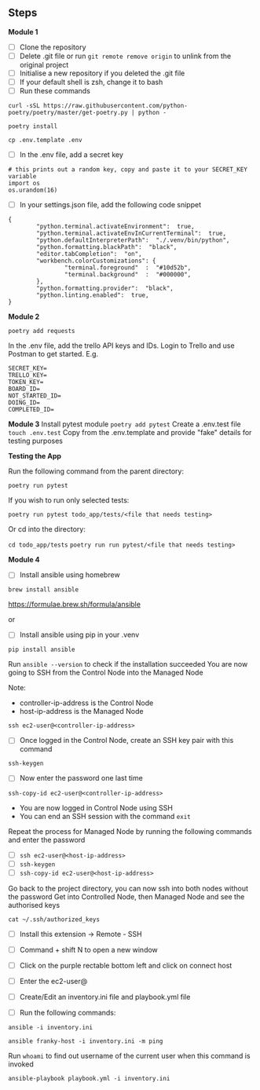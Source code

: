 ## Steps

**Module 1**

 - [ ] Clone the repository
 - [ ] Delete .git file or run ```git remote remove origin``` to unlink from the original project
 - [ ] Initialise a new repository if you deleted the .git file
 - [ ] If your default shell is zsh, change it to bash
 - [ ] Run these commands

```curl -sSL https://raw.githubusercontent.com/python-poetry/poetry/master/get-poetry.py | python -```

```poetry install```

```cp .env.template .env```

 - [ ] In the .env file, add a secret key
```
# this prints out a random key, copy and paste it to your SECRET_KEY variable
import os
os.urandom(16)
```
 - [ ] In your settings.json file, add the following code snippet
```
{
		"python.terminal.activateEnvironment":  true,
		"python.terminal.activateEnvInCurrentTerminal":  true,
		"python.defaultInterpreterPath":  "./.venv/bin/python",
		"python.formatting.blackPath":  "black",
		"editor.tabCompletion":  "on",
		"workbench.colorCustomizations": {
				"terminal.foreground"  :  "#10d52b",
				"terminal.background"  :  "#000000",
		},
		"python.formatting.provider":  "black",
		"python.linting.enabled":  true,
}
```

**Module 2**

```poetry add requests```

In the .env file, add the trello API keys and IDs. Login to Trello and use Postman to get started. E.g.
```
SECRET_KEY=
TRELLO_KEY=
TOKEN_KEY=
BOARD_ID=
NOT_STARTED_ID=
DOING_ID=
COMPLETED_ID=
```

**Module 3**
Install pytest module ```poetry add pytest```
Create a .env.test file ```touch .env.test```
Copy from the .env.template and provide "fake" details for testing purposes

**Testing the App**

Run the following command from the parent directory:

```poetry run pytest```

If you wish to run only selected tests:

```poetry run pytest todo_app/tests/<file that needs testing>```

Or cd into the directory:

```cd todo_app/tests```
```poetry run run pytest/<file that needs testing>```


**Module 4**

- [ ] Install ansible using homebrew

```
brew install ansible
```

https://formulae.brew.sh/formula/ansible

or

- [ ] Install ansible using pip in your .venv
```
pip install ansible
```

Run ```ansible --version``` to check if the installation succeeded
You are now going to SSH from the Control Node into the Managed Node

Note:
- controller-ip-address is the Control Node 
- host-ip-address is the Managed Node

```
ssh ec2-user@<controller-ip-address>
```

- [ ] Once logged in the Control Node, create an SSH key pair with this command
```
ssh-keygen
```
- [ ] Now enter the password one last time
```
ssh-copy-id ec2-user@<controller-ip-address>
```

- You are now logged in Control Node using SSH
- You can end an SSH session with the command ```exit```

Repeat the process for Managed Node by running the following commands and enter the password

- [ ] ```ssh ec2-user@<host-ip-address>```
- [ ] ```ssh-keygen```
- [ ] ```ssh-copy-id ec2-user@<host-ip-address>```

Go back to the project directory, you can now ssh into both nodes without the password
Get into Controlled Node, then Managed Node and see the authorised keys

```
cat ~/.ssh/authorized_keys
```

- [ ] Install this extension -> Remote - SSH 
- [ ] Command + shift N to open a new window
- [ ] Click on the purple rectable bottom left and click on connect host
- [ ] Enter the ec2-user@<controller-ip-address>
- [ ] Create/Edit an inventory.ini file and playbook.yml file

- [ ] Run the following commands:
```
ansible -i inventory.ini
```
```
ansible franky-host -i inventory.ini -m ping
```
Run ```whoami``` to find out username of the current user when this command is invoked

```
ansible-playbook playbook.yml -i inventory.ini
```